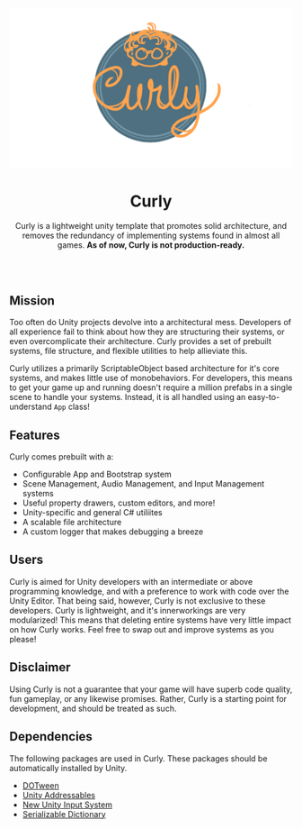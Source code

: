 ![Curly Logo](./docs/Images/logo_transparent.png)


<div align="center">
    <h1>Curly</h1>
    <p>
        Curly is a lightweight unity template that promotes solid architecture, and removes the redundancy of implementing systems found in almost all games. <b>As of now, Curly is not production-ready.</b>
    </p>
</div>

<br></br>

## Mission
Too often do Unity projects devolve into a architectural mess. Developers of all experience fail to think about how they are structuring their systems, or even overcomplicate their architecture. Curly provides a set of prebuilt systems, file structure, and flexible utilities to help allieviate this.

Curly utilizes a primarily ScriptableObject based architecture for it's core systems, and makes little use of monobehaviors. For developers, this means to get your game up and running doesn't require a million prefabs in a single scene to handle your systems. Instead, it is all handled using an easy-to-understand ```App``` class!

## Features
Curly comes prebuilt with a:
* Configurable App and Bootstrap system
* Scene Management, Audio Management, and Input Management systems
* Useful property drawers, custom editors, and more!
* Unity-specific and general C# utiliites
* A scalable file architecture
* A custom logger that makes debugging a breeze

## Users
Curly is aimed for Unity developers with an intermediate or above programming knowledge, and with a preference to work with code over the Unity Editor. That being said, however, Curly is not exclusive to these developers. Curly is lightweight, and it's innerworkings are very modularized! This means that deleting entire systems have very little impact on how Curly works. Feel free to swap out and improve systems as you please!

## Disclaimer
Using Curly is not a guarantee that your game will have superb code quality, fun gameplay, or any likewise promises. Rather, Curly is a starting point for development, and should be treated as such.

## Dependencies
The following packages are used in Curly. These packages should be automatically installed by Unity.
* [DOTween](https://assetstore.unity.com/packages/tools/animation/dotween-hotween-v2-27676)
* [Unity Addressables](https://docs.unity3d.com/Packages/com.unity.addressables@1.19/manual/index.html)
* [New Unity Input System](https://docs.unity3d.com/Packages/com.unity.inputsystem@1.5/manual/index.html)
* [Serializable Dictionary](https://assetstore.unity.com/packages/tools/integration/serializabledictionary-90477)
